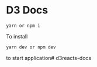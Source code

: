 # D3 Docs

```
yarn or npm i
```
To install

```
yarn dev or npm dev
```
to start application# d3reacts-docs
